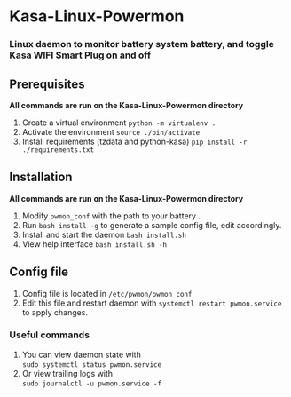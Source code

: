 # Kasa-Linux-Powermon

### Linux daemon to monitor battery system battery, and toggle Kasa WIFI Smart Plug on and off

## Prerequisites
__All commands are run on the Kasa-Linux-Powermon directory__
1. Create a virtual environment
`python -m virtualenv .`
2. Activate the environment
`source ./bin/activate`
3. Install requirements (tzdata and python-kasa)
`pip install -r ./requirements.txt`

## Installation
__All commands are run on the Kasa-Linux-Powermon directory__
1. Modify `pwmon_conf` with the path to your battery .
2. Run `bash install -g` to generate a sample config file, edit accordingly.
3. Install and start the daemon `bash install.sh`
4. View help interface `bash install.sh -h`

## Config file
1. Config file is located in `/etc/pwmon/pwmon_conf`
2. Edit this file and restart daemon with `systemctl restart pwmon.service` to apply changes.

### Useful commands
1. You can view daemon state with <br/>
`sudo systemctl status pwmon.service`
2. Or view trailing logs with <br/>
`sudo journalctl -u pwmon.service -f`
